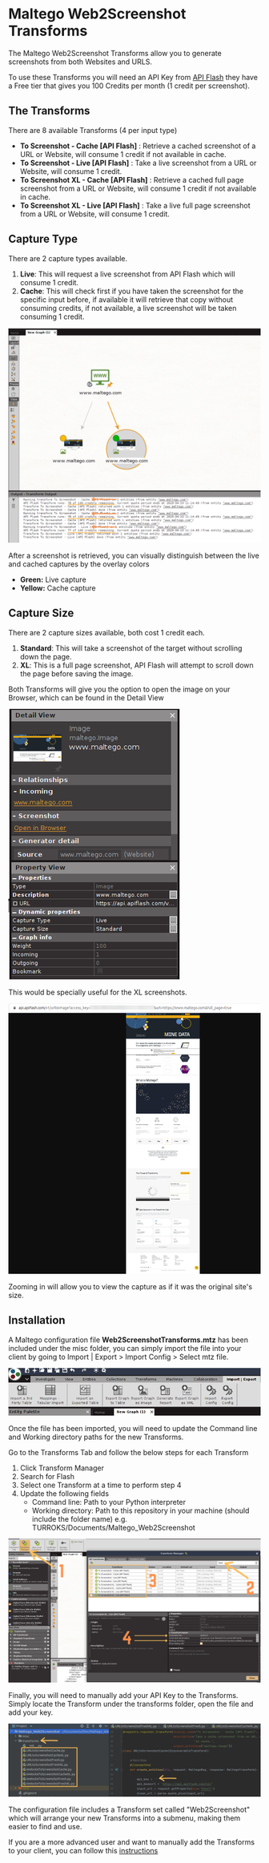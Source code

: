 # Maltego Web2Screenshot Transforms

The Maltego Web2Screenshot Transforms allow you to generate screenshots from both Websites and URLS.

To use these Transforms you will need an API Key from [API Flash](https://apiflash.com/) they have a Free tier that
gives you 100 Credits per month (1 credit per screenshot).

## The Transforms

There are 8 available Transforms (4 per input type)

- **To Screenshot - Cache [API Flash]** : Retrieve a cached screenshot of a URL or Website, will consume 1 credit if not 
available in cache.
- **To Screenshot - Live [API Flash]** : Take a live screenshot from a URL or Website, will consume 1 credit.
- **To Screenshot XL - Cache [API Flash]** : Retrieve a cached full page screenshot from a URL or Website, will consume 1 
credit if not available in cache.
- **To Screenshot XL - Live [API Flash]** : Take a live full page screenshot from a URL or Website, will consume 1 credit.

## Capture Type

There are 2 capture types available.

1. **Live**: This will request a live screenshot from API Flash which will consume 1 credit.
2. **Cache**: This will check first if you have taken the screenshot for the specific input before, if available it will 
retrieve that copy without consuming credits, if not available, a live screenshot will be taken consuming 1 credit.

![credits.png](misc/credits.png)

After a screenshot is retrieved, you can visually distinguish between the live and cached captures by the overlay colors 

- **Green:** Live capture
- **Yellow:** Cache capture

## Capture Size

There are 2 capture sizes available, both cost 1 credit each.

1. **Standard**: This will take a screenshot of the target without scrolling down the page.
2. **XL**: This is a full page screenshot, API Flash will attempt to scroll down the page before saving the image.

Both Transforms will give you the option to open the image on your Browser, which can be found in the Detail View

![open_browser.png](misc/open_browser.png)

This would be specially useful for the XL screenshots.

![fullsite_browser.png](misc/fullsite_browser.png)

Zooming in will allow you to view the capture as if it was the original site's size.

## Installation

A Maltego configuration file **Web2ScreenshotTransforms.mtz** has been included under the misc folder, you can simply 
import the file into your client by going to Import | Export > Import Config > Select mtz file.

![import.png](misc/import.png)

Once the file has been imported, you will need to update the Command line and Working directory paths for the new 
Transforms.

Go to the Transforms Tab and follow the below steps for each Transform

1. Click Transform Manager
2. Search for Flash
3. Select one Transform at a time to perform step 4
4. Update the following fields
   - Command line: Path to your Python interpreter
   - Working directory: Path to this repository in your machine (should include the folder name) e.g. 
   TURROKS/Documents/Maltego_Web2Screenshot

![Configurations.png](misc/Configurations.png)

Finally, you will need to manually add your API Key to the Transforms. Simply locate the Transform under the transforms
folder, open the file and add your key.

![api_keys.png](misc/api_keys.png)

The configuration file includes a Transform set called "Web2Screenshot" which will arrange your new Transforms into a 
submenu, making them easier to find and use.

If you are a more advanced user and want to manually add the Transforms to your client, you can follow this 
[instructions](https://docs.maltego.com/support/solutions/articles/15000017605-local-transforms-example-#adding-the-transform-to-maltego-0-6)